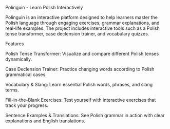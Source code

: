 Polinguin - Learn Polish Interactively

Polinguin is an interactive platform designed to help learners master the Polish language through engaging exercises, grammar explanations, and real-life examples. The project includes interactive tools such as a Polish tense transformer, case declension trainer, and vocabulary quizzes.

Features

Polish Tense Transformer: Visualize and compare different Polish tenses dynamically.

Case Declension Trainer: Practice changing words according to Polish grammatical cases.

Vocabulary & Slang: Learn essential Polish words, phrases, and slang terms.

Fill-in-the-Blank Exercises: Test yourself with interactive exercises that track your progress.

Sentence Examples & Translations: See Polish grammar in action with clear explanations and English translations.
